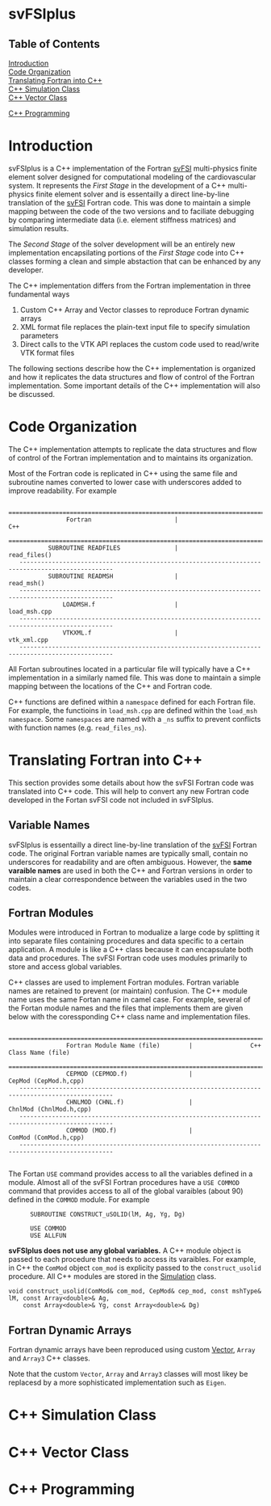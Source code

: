 # svFSIplus 
## Table of Contents
[Introduction](#introduction)<br>
[Code Organization](#organization)<br>
[Translating Fortran into C++](#translate)<br>
[C++ Simulation Class](#simulation_class)<br>
[C++ Vector Class](#vector_class)<br>

[C++ Programming](#cpp_programming)<br>

<h1 id="introduction"> Introduction </h1>

svFSIplus is a C++ implementation of the Fortran [svFSI](https://github.com/SimVascular/svFSI) multi-physics finite element solver designed for computational modeling of the cardiovascular system. It represents the <i>First Stage</i> in the development of a C++ multi-physics finite element solver and is essentailly a direct line-by-line translation of the [svFSI](https://github.com/SimVascular/svFSI) Fortran code. This was done to maintain a simple mapping between the code of the two versions and to faciliate debugging by comparing intermediate data (i.e. element stiffness matrices) and simulation results.

The *Second Stage* of the solver development will be an entirely new implementation encapsilating portions of the *First Stage* code into C++ classes forming a clean and simple abstaction that can be enhanced by any developer.

The C++ implementation differs from the Fortran implementation in three fundamental ways
1) Custom C++ Array and Vector classes to reproduce Fortran dynamic arrays 
2) XML format file replaces the plain-text input file to specify simulation parameters
3) Direct calls to the VTK API replaces the custom code used to read/write VTK format files  

The following sections describe how the C++ implementation is organized and how it replicates the data structures and flow of control of the Fortran implementation. Some important details of the C++ implementation will also be discussed.


<h1 id="organization"> Code Organization </h1>

The C++ implementation attempts to replicate the data structures and flow of control of the Fortran implementation and to maintains its organization.

Most of the Fortran code is replicated in C++ using the same file and subroutine names converted to lower case with underscores added to improve readability. For example
```
   ================================================================================================
                Fortran                       |                      C++ 
   ================================================================================================
           SUBROUTINE READFILES               |                  read_files()
   ------------------------------------------------------------------------------------------------
           SUBROUTINE READMSH                 |                  read_msh()
   ------------------------------------------------------------------------------------------------
               LOADMSH.f                      |                  load_msh.cpp
   ------------------------------------------------------------------------------------------------
               VTKXML.f                       |                  vtk_xml.cpp
   ------------------------------------------------------------------------------------------------
```

All Fortan subroutines located in a particular file will typically have a C++ implementation in a similarly named file. This was done to maintain a simple mapping between the locations of the C++ and Fortran code.

C++ functions are defined within a `namespace` defined for each Fortran file. For example, the functioins in  `load_msh.cpp` are defined within the `load_msh` `namespace`. Some `namespaces` are named with a `_ns` suffix to prevent conflicts with function names (e.g. `read_files_ns`).


<h1 id="translate"> Translating Fortran into C++ </h1>

This section provides some details about how the svFSI Fortran code was translated into C++ code. This will help to convert any new Fortran code developed in the Fortan svFSI code not included in svFSIplus. 

<h2 id="translate_vars"> Variable Names </h2>

svFSIplus is essentailly a direct line-by-line translation of the [svFSI](https://github.com/SimVascular/svFSI) Fortran code. The original Fortran variable names are typically small, contain no underscores for readability and are often ambiguous. However, the **same varaible names** are used in both the C++ and Fortran versions in order to maintain a clear correspondence between the variables used in the two codes. 


<h2 id="translate_modules"> Fortran Modules </h2>

Modules were introduced in Fortran to modualize a large code by splitting it into separate files containing procedures and data specific to a certain application. A module is like a C++ class because it can encapsulate both data and procedures. The svFSI Fortran code uses modules primarily to store and access global variables. 

C++ classes are used to implement Fortran modules. Fortran variable names are retained to prevent (or maintain) confusion. The C++ module name uses the same Fortan name in camel case. For example, several of the Fortan module names and the files that implements them are given below with the coressponding C++ class name and implementation files.

```
   ================================================================================================
                Fortran Module Name (file)        |                C++ Class Name (file)
   ================================================================================================
                CEPMOD (CEPMOD.f)                 |               CepMod (CepMod.h,cpp)
   ------------------------------------------------------------------------------------------------
                CHNLMOD (CHNL.f)                  |               ChnlMod (ChnlMod.h,cpp)
   ------------------------------------------------------------------------------------------------
                COMMOD (MOD.f)                    |               ComMod (ComMod.h,cpp)
   ------------------------------------------------------------------------------------------------
 
  ```         
             
The Fortan `USE` command provides access to all the variables defined in a module. Almost all of the svFSI Fortran procedures have a `USE COMMOD` command that provides access to all of the global varaibles (about 90) defined in the `COMMOD` module. For example
```
      SUBROUTINE CONSTRUCT_uSOLID(lM, Ag, Yg, Dg)

      USE COMMOD
      USE ALLFUN
```

**svFSIplus does not use any global variables.**  A C++ module object is passed to each procedure that needs to access its varaibles. For example, in C++ the `ComMod` object `com_mod` is explicity passed to the `construct_usolid` procedure. All C++ modules are stored in the [Simulation](#simulation_class) class.
```
void construct_usolid(ComMod& com_mod, CepMod& cep_mod, const mshType& lM, const Array<double>& Ag,
    const Array<double>& Yg, const Array<double>& Dg)
```

<h2 id="translate_arrays"> Fortran Dynamic Arrays </h2>

Fortran dynamic arrays have been reproduced using custom [Vector](#vector_class), `Array` and `Array3` C++ classes. 




Note that the custom `Vector`, `Array` and `Array3` classes will most likey be replacesd by a more sophisticated implementation such as `Eigen`.

<h1 id="simulation_class"> C++ Simulation Class </h1>


<h1 id="vector_class"> C++ Vector Class </h1>


<h1 id="cpp_programming"> C++ Programming </h1>






